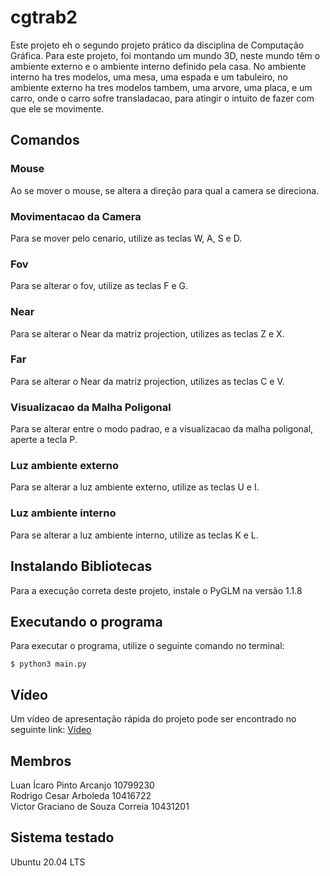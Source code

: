 # cgtrab2

Este projeto eh o segundo projeto prático da disciplina de Computação Gráfica. Para este projeto, foi montando um mundo 3D, neste mundo têm o ambiente externo e o ambiente interno definido pela casa. No ambiente interno ha tres modelos, uma mesa, uma espada e um tabuleiro, no ambiente externo ha tres modelos tambem, uma arvore, uma placa, e um carro, onde o carro sofre transladacao, para atingir o intuito de fazer com que ele se movimente.

## Comandos

### Mouse

Ao se mover o mouse, se altera a direção para qual a camera se direciona.

### Movimentacao da Camera

Para se mover pelo cenario, utilize as teclas W, A, S e D.

### Fov

Para se alterar o fov, utilize as teclas F e G.

### Near

Para se alterar o Near da matriz projection, utilizes as teclas Z e X. 

### Far

Para se alterar o Near da matriz projection, utilizes as teclas C e V. 

### Visualizacao da Malha Poligonal

Para se alterar entre o modo padrao, e a visualizacao da malha poligonal, aperte a tecla P.

### Luz ambiente externo

Para se alterar a luz ambiente externo, utilize as teclas U e I.

### Luz ambiente interno

Para se alterar a luz ambiente interno, utilize as teclas K e L.

## Instalando Bibliotecas

Para a execução correta deste projeto, instale o PyGLM na versão 1.1.8

## Executando o programa
Para executar o programa, utilize o seguinte comando no terminal:
```
$ python3 main.py
```

## Vídeo
Um vídeo de apresentação rápida do projeto pode ser encontrado no seguinte link:
[Vídeo](https://drive.google.com/file/d/1vjHfc2zPi1DkXT4TFncHHl1yQN6Oq-Xa/view)
## Membros
Luan Ícaro Pinto Arcanjo 10799230  
Rodrigo Cesar Arboleda 10416722  
Victor Graciano de Souza Correia 10431201
## Sistema testado
Ubuntu 20.04 LTS

